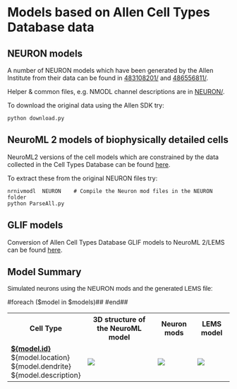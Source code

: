 <h1>Models based on Allen Cell Types Database data</h1>

<h2>NEURON models</h2>

A number of NEURON models which have been generated by the Allen Institute from their data can be found in [483108201/](483108201/) and [486556811/](486556811/).

Helper & common files, e.g. NMODL channel descriptions are in [NEURON/](NEURON/).

To download the original data using the Allen SDK try:

    python download.py

<h2>NeuroML 2 models of biophysically detailed cells</h2>

NeuroML2 versions of the cell models which are constrained by the data 
collected in the Cell Types Database can be found [here](NeuroML2).

To extract these from the original NEURON files try:

    nrnivmodl  NEURON    # Compile the Neuron mod files in the NEURON folder
    python ParseAll.py

<h2>GLIF models</h2>

Conversion of Allen Cell Types Database GLIF models to NeuroML 2/LEMS can be found [here](GLIF/).


<h2>Model Summary</h2>
    
<p style="font-family:arial">Simulated neurons using the NEURON mods and the generated LEMS file:</p>

<table class="tg">
<tbody>
    <tr>
        <th class="tg-yw4l">Cell Type</td>
        <th class="tg-yw4l">3D structure of the NeuroML model</td>
        <th class="tg-yw4l">Neuron mods</td>
        <th class="tg-yw4l">LEMS model</td>
    </tr>
    #foreach ($model in $models)##
    <tr>
        <td class="tg-0pky"><a href=${model.URL}><b>${model.id}</b></a><br>${model.location}<br>${model.dendrite}<br>${model.description}</td>
        <td class="tg-0pky"><img style="max-width: 250px; max-height: 100px" src= "NeuroML2/Cell_${model.id}.cell.png"></img></td>
        <td class="tg-0pky"><img style="max-width: 250px; max-height: 100px" src="summary/NEURON_${model.id}.png"></img></td>
        <td class="tg-0pky"><img style="max-width: 250px; max-height: 100px" src="summary/LEMS_${model.id}.png"></img></td>
    </tr>
#end##
</tbody>
</table>